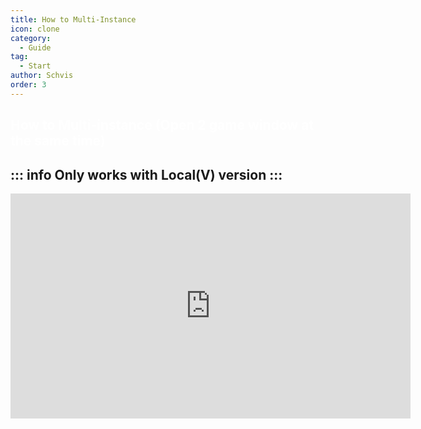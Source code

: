 ```yaml
---
title: How to Multi-Instance
icon: clone
category:
  - Guide
tag:
  - Start
author: Schvis
order: 3
---
```


## <span style='color:white;'>How to Multi-instance (Open 2 game window at the same time)</span>

::: info Only works with Local(V) version
:::
---
<iframe width="640" height="360" src="https://www.youtube.com/embed/pSAxKoneT64" title="Multi-Instance V (Updated)" frameborder="0" allow="accelerometer; autoplay; clipboard-write; encrypted-media; gyroscope; picture-in-picture; web-share" allowfullscreen></iframe>
